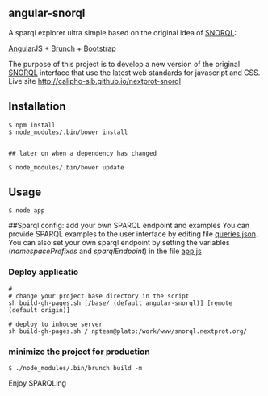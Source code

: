 ## angular-snorql
A sparql explorer ultra simple based on the original idea of [SNORQL](https://github.com/kurtjx/SNORQL):

[AngularJS](http://angularjs.org) + [Brunch](http://brunch.io) + [Bootstrap](http://twitter.github.com/bootstrap/)

The purpose of this project is to develop a new version of the original [SNORQL](https://github.com/kurtjx/SNORQL) interface that use the latest web standards for javascript and CSS. Live site http://calipho-sib.github.io/nextprot-snorql

## Installation
```
$ npm install
$ node_modules/.bin/bower install


## later on when a dependency has changed

$ node_modules/.bin/bower update

```
## Usage
```
$ node app
```

##Sparql config: add your own SPARQL endpoint and examples
You can provide SPARQL examples to the user interface by editing file [queries.json](app/assets/queries.json).
You can also set your own sparql endpoint by setting the variables (*namespacePrefixes* and *sparqlEndpoint*) in the file  [app.js](app/js/app.factory.js)

### Deploy applicatio
```
#
# change your project base directory in the script
sh build-gh-pages.sh [/base/ (default angular-snorql)] [remote (default origin)]
```

```
# deploy to inhouse server
sh build-gh-pages.sh / npteam@plato:/work/www/snorql.nextprot.org/
```

### minimize the project for production
```
$ ./node_modules/.bin/brunch build -m
```


Enjoy SPARQLing
